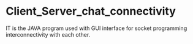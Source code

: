 # Client_Server_chat_connectivity
IT is the JAVA program used with GUI interface for socket programming interconnectivity with each other.
